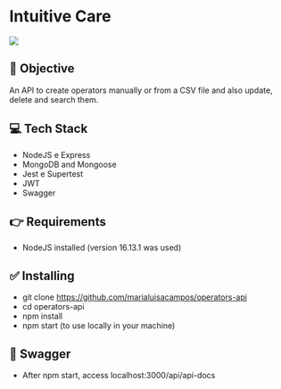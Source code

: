 # Intuitive Care
![](https://media.giphy.com/media/EGh1eaLhshNxfQ68ds/giphy.gif)

## 🎯 Objective
An API to create operators manually or from a CSV file and also update, delete and search them.

## 💻 Tech Stack
- NodeJS e Express
- MongoDB and Mongoose
- Jest e Supertest
- JWT
- Swagger

## 👉 Requirements
- NodeJS installed (version 16.13.1 was used)

## ✅ Installing
- git clone https://github.com/marialuisacampos/operators-api
- cd operators-api
- npm install
- npm start (to use locally in your machine)

## 📄 Swagger
- After npm start, access localhost:3000/api/api-docs
